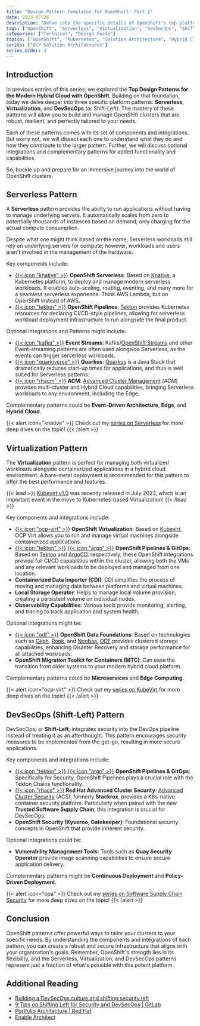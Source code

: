 ```yaml
---
title: "Design Pattern Templates for OpenShift: Part 1"
date: 2023-07-26
description: "Delve into the specific details of OpenShift's top platform patterns: Serverless, Virtualization, and DevSecOps. Understand the key components and integrations, and explore how to optimize your platform through optional integrations and complementary patterns."
tags: ["OpenShift", "Serverless", "Virtualization", "DevSecOps", "Shift-Left", "Patterns"]
categories: ["Technical", "Design Guide"]
topics: ["OpenShift", "Kubernetes", "Solution Architecture", "Hybrid Cloud", "Platform Engineering"]
series: ["OCP Solution Architectures"]
series_order: 4
---
```


## Introduction

In previous entries of this series, we explored the **Top Design Patterns for the Modern Hybrid Cloud with OpenShift**. Building on that foundation, today we delve deeper into three specific platform patterns: **Serverless**, **Virtualization**, and **DevSecOps** (or Shift-Left). The mastery of these patterns will allow you to build and manage OpenShift clusters that are robust, resilient, and perfectly tailored to your needs.

Each of these patterns comes with its set of components and integrations. But worry not, we will dissect each one to understand what they do and how they contribute to the larger pattern. Further, we will discuss optional integrations and complementary patterns for added functionality and capabilities.

So, buckle up and prepare for an immersive journey into the world of OpenShift clusters.

## Serverless Pattern

A **Serverless** pattern provides the ability to run applications without having to manage underlying servers. It automatically scales from zero to potentially thousands of instances based on demand, only charging for the actual compute consumption.

Despite what one might think based on the name, Serverless workloads still rely on underlying servers for compute; however, workloads and users aren't involved in the management of the hardware.

Key components include:

* [{{< icon "knative" >}}](knative.svg) **OpenShift Serverless**: Based on [Knative](https://knative.dev/docs/), a Kubernetes platform, to deploy and manage modern serverless workloads. It enables auto-scaling, routing, eventing, and many more for a seamless serverless experience. Think AWS Lambda, but on OpenShift instead of AWS.
* [{{< icon "tekton" >}}](tekton-icon-color.svg) **OpenShift Pipelines**: [Tekton](https://tekton.dev/) provides Kubernetes resources for declaring CI/CD-style pipelines, allowing for serverless workload deployment infrastructure to run alongside the final product.

Optional integrations and Patterns might include:

* [{{< icon "kafka" >}}](apache_kafka_wordtype.svg) **Event Streams**: Kafka/[OpenShift Streams](https://www.redhat.com/en/blog/introducing-red-hat-openshift-streams-apache-kafka) and other Event-streaming patterns are often used alongside Serverless, as the events can trigger serverless workloads.
* [{{< icon "quarkiverse" >}}](quarkus-logo.svg) **Quarkus**: [Quarkus](https://quarkus.io/) is a Java Stack that dramatically reduces start-up times for applications, and thus is well suited for Serverless patterns.
* [{{< icon "rhacm" >}}](rhacm.svg) **ACM**: [Advanced Cluster Management](https://www.redhat.com/en/technologies/management/advanced-cluster-management) (*ACM*) provides multi-cluster and Hybrid Cloud capabilities, bringing Serverless workloads to any environment, including the Edge.

Complementary patterns could be **Event-Driven Architecture**, **Edge**, and **Hybrid Cloud**.

{{< alert icon="knative" >}}
Check out my [series on Serverless](/series/serverless-servers/) for more deep dives on the topic!
{{< /alert >}}

## Virtualization Pattern

The **Virtualization** pattern is perfect for managing both virtualized workloads alongside containerized applications in a hybrid cloud environment. A bare-metal deployment is recommended for this pattern to offer the best performance and features.

{{< lead >}}
[Kubevirt v1.0](https://kubevirt.io/2023/KubeVirt-v1-has-landed.html) was recently released in July 2023, which is an important event in the move to Kubernetes-based Virtualization!
{{< /lead >}}

Key components and integrations include:

* [{{< icon "ocp-virt" >}}](ocp-virt-red-circle.png) **OpenShift Virtualization**: Based on [Kubevirt](https://kubevirt.io/), OCP Virt allows you to run and manage virtual machines alongside containerized applications.
* [{{< icon "tekton" >}}](tekton-icon-color.svg) [{{< icon "argo" >}}](argo.svg) **OpenShift Pipelines & GitOps**: Based on [Tekton](https://tekton.dev/) and [ArgoCD](https://argo-cd.readthedocs.io/en/stable/), respectively, these OpenShift integrations provide full CI/CD capabilities within the cluster, allowing both the VMs and any relevant workloads to be deployed and managed from one location.
* **Containerized Data Importer (CDI)**: CDI simplifies the process of moving and managing data between platforms and virtual machines.
* **Local Storage Operator**: Helps to manage local volume provision, creating a persistent volume on individual nodes.
* **Observability Capabilities**: Various tools provide monitoring, alerting, and tracing to track application and system health.

Optional integrations might be:

* [{{< icon "odf" >}}](odf.svg) **OpenShift Data Foundations**: Based on technologies such as [Ceph](https://ceph.io/en/), [Rook](https://rook.io/), and [Noobaa](https://www.noobaa.io/), [ODF](https://www.redhat.com/en/technologies/cloud-computing/openshift-data-foundation) provides clustered storage capabilities, enhancing Disaster Recovery and storage performance for all attached workloads.
* **OpenShift Migration Toolkit for Containers (MTC)**: Can ease the transition from older systems to your modern hybrid cloud platform.

Complementary patterns could be **Microservices** and **Edge Computing**.

{{< alert icon="ocp-virt" >}}
Check out my [series on KubeVirt](/series/virtually-containers/) for more deep dives on the topic!
{{< /alert >}}

## DevSecOps (Shift-Left) Pattern

DevSecOps, or **Shift-Left**, integrates security into the DevOps pipeline instead of treating it as an afterthought. This pattern encourages security measures to be implemented from the get-go, resulting in more secure applications.

Key components and integrations include:

* [{{< icon "tekton" >}}](tekton-icon-color.svg) [{{< icon "argo" >}}](argo.svg) **OpenShift Pipelines & GitOps**: Specifically for Security, OpenShift Pipelines plays a crucial role with the Tekton Chains functionality.
* [{{< icon "rhacs" >}}](rhacs.svg) **Red Hat Advanced Cluster Security**: [Advanced Cluster Security](https://www.redhat.com/en/technologies/cloud-computing/openshift/advanced-cluster-security-kubernetes) (ACS), formerly **Stackrox**, provides a K8s-native container security platform. Particularly when paired with the new **Trusted Software Supply Chain**, this integration is crucial for DevSecOps.
* **OpenShift Security (Kyverno, Gatekeeper)**: Foundational security concepts in OpenShift that provide inherent security.

Optional integrations could be:

* **Vulnerability Management Tools**: Tools such as **Quay Security Operator** provide image scanning capabilities to ensure secure application delivery.

Complementary patterns might be **Continuous Deployment** and **Policy-Driven Deployment**.

{{< alert icon="opa" >}}
Check out my [series on Software Supply Chain Security](/series/securing-your-supply-chain/) for more deep dives on the topic!
{{< /alert >}}

## Conclusion

OpenShift patterns offer powerful ways to tailor your clusters to your specific needs. By understanding the components and integrations of each pattern, you can create a robust and secure infrastructure that aligns with your organization's goals. Remember, OpenShift's strength lies in its flexibility, and the Serverless, Virtualization, and DevSecOps patterns represent just a fraction of what's possible with this potent platform.

## Additional Reading

* [Building a DevSecOps culture and shifting security left](https://www.redhat.com/en/blog/building-devsecops-culture-and-shifting-security-left)
* [9 Tips on Shifting Left for Security and DevSecOps | GitLab](https://about.gitlab.com/blog/2020/06/23/efficient-devsecops-nine-tips-shift-left/)
* [Portfolio Architecture | Red Hat](https://www.redhat.com/architect/portfolio/)
* [Enable Architect](https://www.redhat.com/architect/)
